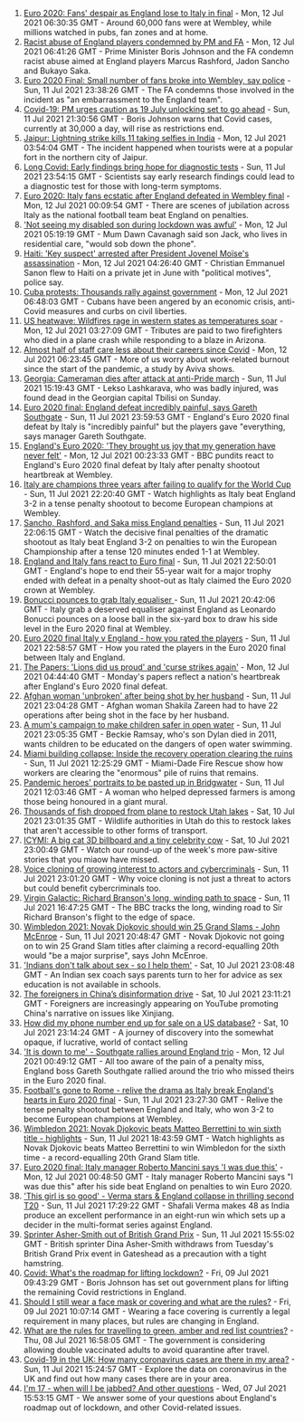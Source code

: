 1. [Euro 2020: Fans' despair as England lose to Italy in final](https://www.bbc.co.uk/news/uk-57800036) - Mon, 12 Jul 2021 06:30:35 GMT - Around 60,000 fans were at Wembley, while millions watched in pubs, fan zones and at home.
2. [Racist abuse of England players condemned by PM and FA](https://www.bbc.co.uk/sport/football/57800431) - Mon, 12 Jul 2021 06:41:26 GMT - Prime Minister Boris Johnson and the FA condemn racist abuse aimed at England players Marcus Rashford, Jadon Sancho and Bukayo Saka.
3. [Euro 2020 Final: Small number of fans broke into Wembley, say police](https://www.bbc.co.uk/news/uk-57799271) - Sun, 11 Jul 2021 23:38:26 GMT - The FA condemns those involved in the incident as "an embarrassment to the England team".
4. [Covid-19: PM urges caution as 19 July unlocking set to go ahead](https://www.bbc.co.uk/news/uk-57797657) - Sun, 11 Jul 2021 21:30:56 GMT - Boris Johnson warns that Covid cases, currently at 30,000 a day, will rise as restrictions end.
5. [Jaipur: Lightning strike kills 11 taking selfies in India](https://www.bbc.co.uk/news/world-asia-india-57801398) - Mon, 12 Jul 2021 03:54:04 GMT - The incident happened when tourists were at a popular fort in the northern city of Jaipur.
6. [Long Covid: Early findings bring hope for diagnostic tests](https://www.bbc.co.uk/news/health-57776010) - Sun, 11 Jul 2021 23:54:15 GMT - Scientists say early research findings could lead to a diagnostic test for those with long-term symptoms.
7. [Euro 2020: Italy fans ecstatic after England defeated in Wembley final](https://www.bbc.co.uk/news/world-europe-57800151) - Mon, 12 Jul 2021 00:09:54 GMT - There are scenes of jubilation across Italy as the national football team beat England on penalties.
8. ['Not seeing my disabled son during lockdown was awful'](https://www.bbc.co.uk/news/uk-wales-57782572) - Mon, 12 Jul 2021 05:19:19 GMT - Mum Dawn Cavanagh said son Jack, who lives in residential care, "would sob down the phone".
9. [Haiti: 'Key suspect' arrested after President Jovenel Moïse's assassination](https://www.bbc.co.uk/news/world-latin-america-57800152) - Mon, 12 Jul 2021 04:26:40 GMT - Christian Emmanuel Sanon flew to Haiti on a private jet in June with "political motives", police say.
10. [Cuba protests: Thousands rally against government](https://www.bbc.co.uk/news/world-latin-america-57799852) - Mon, 12 Jul 2021 06:48:03 GMT - Cubans have been angered by an economic crisis, anti-Covid measures and curbs on civil liberties.
11. [US heatwave: Wildfires rage in western states as temperatures soar](https://www.bbc.co.uk/news/world-us-canada-57794263) - Mon, 12 Jul 2021 03:27:09 GMT - Tributes are paid to two firefighters who died in a plane crash while responding to a blaze in Arizona.
12. [Almost half of staff care less about their careers since Covid](https://www.bbc.co.uk/news/business-57798908) - Mon, 12 Jul 2021 06:23:45 GMT - More of us worry about work-related burnout since the start of the pandemic, a study by Aviva shows.
13. [Georgia: Cameraman dies after attack at anti-Pride march](https://www.bbc.co.uk/news/world-europe-57797467) - Sun, 11 Jul 2021 15:19:43 GMT - Lekso Lashkarava, who was badly injured, was found dead in the Georgian capital Tbilisi on Sunday.
14. [Euro 2020 final: England defeat incredibly painful, says Gareth Southgate](https://www.bbc.co.uk/sport/football/57800221) - Sun, 11 Jul 2021 23:59:53 GMT - England's Euro 2020 final defeat by Italy is "incredibly painful" but the players gave "everything, says manager Gareth Southgate.
15. [England's Euro 2020: 'They brought us joy that my generation have never felt'](https://www.bbc.co.uk/sport/football/57800201) - Mon, 12 Jul 2021 00:23:33 GMT - BBC pundits react to England's Euro 2020 final defeat by Italy after penalty shootout heartbreak at Wembley.
16. [Italy are champions three years after failing to qualify for the World Cup  ](https://www.bbc.co.uk/sport/av/football/57799875) - Sun, 11 Jul 2021 22:20:40 GMT - Watch highlights as Italy beat England 3-2 in a tense penalty shootout to become European champions at Wembley.
17. [Sancho, Rashford, and Saka miss England penalties](https://www.bbc.co.uk/sport/av/football/57800161) - Sun, 11 Jul 2021 22:06:15 GMT - Watch the decisive final penalties of the dramatic shootout as Italy beat England 3-2 on penalties to win the European Championship after a tense 120 minutes ended 1-1 at Wembley.
18. [England and Italy fans react to Euro final](https://www.bbc.co.uk/news/uk-57798771) - Sun, 11 Jul 2021 22:50:01 GMT - England's hope to end their 55-year wait for a major trophy ended with defeat in a penalty shoot-out as Italy claimed the Euro 2020 crown at Wembley.
19. [Bonucci pounces to grab Italy equaliser ](https://www.bbc.co.uk/sport/av/football/57799636) - Sun, 11 Jul 2021 20:42:06 GMT - Italy grab a deserved equaliser against England as Leonardo Bonucci pounces on a loose ball in the six-yard box to draw his side level in the Euro 2020 final at Wembley.
20. [Euro 2020 final Italy v England - how you rated the players](https://www.bbc.co.uk/sport/football/51199329) - Sun, 11 Jul 2021 22:58:57 GMT - How you rated the players in the Euro 2020 final between Italy and England.
21. [The Papers: 'Lions did us proud' and 'curse strikes again'](https://www.bbc.co.uk/news/blogs-the-papers-57799821) - Mon, 12 Jul 2021 04:44:40 GMT - Monday's papers reflect a nation's heartbreak after England's Euro 2020 final defeat.
22. [Afghan woman 'unbroken' after being shot by her husband](https://www.bbc.co.uk/news/world-asia-57779841) - Sun, 11 Jul 2021 23:04:28 GMT - Afghan woman Shakila Zareen had to have 22 operations after being shot in the face by her husband.
23. [A mum's campaign to make children safer in open water](https://www.bbc.co.uk/news/uk-57777429) - Sun, 11 Jul 2021 23:05:35 GMT - Beckie Ramsay, who's son Dylan died in 2011, wants children to be educated on the dangers of open water swimming.
24. [Miami building collapse: Inside the recovery operation clearing the ruins](https://www.bbc.co.uk/news/world-us-canada-57795441) - Sun, 11 Jul 2021 12:25:29 GMT - Miami-Dade Fire Rescue show how workers are clearing the "enormous" pile of ruins that remains.
25. [Pandemic heroes' portraits to be pasted up in Bridgwater](https://www.bbc.co.uk/news/uk-england-somerset-57788657) - Sun, 11 Jul 2021 12:03:46 GMT - A woman who helped depressed farmers is among those being honoured in a giant mural.
26. [Thousands of fish dropped from plane to restock Utah lakes](https://www.bbc.co.uk/news/world-us-canada-57793082) - Sat, 10 Jul 2021 23:01:35 GMT - Wildlife authorities in Utah do this to restock lakes that aren't accessible to other forms of transport.
27. [ICYMI: A big cat 3D billboard and a tiny celebrity cow](https://www.bbc.co.uk/news/world-57771740) - Sat, 10 Jul 2021 23:00:49 GMT - Watch our round-up of the week's more paw-sitive stories that you miaow have missed.
28. [Voice cloning of growing interest to actors and cybercriminals](https://www.bbc.co.uk/news/business-57761873) - Sun, 11 Jul 2021 23:01:20 GMT - Why voice cloning is not just a threat to actors but could benefit cybercriminals too.
29. [Virgin Galactic: Richard Branson's long, winding path to space](https://www.bbc.co.uk/news/science-environment-57798167) - Sun, 11 Jul 2021 16:47:25 GMT - The BBC tracks the long, winding road to Sir Richard Branson's flight to the edge of space.
30. [Wimbledon 2021: Novak Djokovic should win 25 Grand Slams - John McEnroe](https://www.bbc.co.uk/sport/tennis/57768307) - Sun, 11 Jul 2021 20:48:47 GMT - Novak Djokovic not going on to win 25 Grand Slam titles after claiming a record-equalling 20th would "be a major surprise", says John McEnroe.
31. ['Indians don't talk about sex - so I help them'](https://www.bbc.co.uk/news/stories-56838660) - Sat, 10 Jul 2021 23:08:48 GMT - An Indian sex coach says parents turn to her for advice as sex education is not available in schools.
32. [The foreigners in China’s disinformation drive](https://www.bbc.co.uk/news/world-asia-china-57780023) - Sat, 10 Jul 2021 23:11:21 GMT - Foreigners are increasingly appearing on YouTube promoting China's narrative on issues like Xinjiang.
33. [How did my phone number end up for sale on a US database?](https://www.bbc.co.uk/news/technology-57443597) - Sat, 10 Jul 2021 23:14:24 GMT - A journey of discovery into the somewhat opaque, if lucrative, world of contact selling
34. ['It is down to me' - Southgate rallies around England trio](https://www.bbc.co.uk/sport/football/57800291) - Mon, 12 Jul 2021 00:49:12 GMT - All too aware of the pain of a penalty miss, England boss Gareth Southgate rallied around the trio who missed theirs in the Euro 2020 final.
35. [Football's gone to Rome - relive the drama as Italy break England's hearts in Euro 2020 final](https://www.bbc.co.uk/sport/av/football/57800393) - Sun, 11 Jul 2021 23:27:30 GMT - Relive the tense penalty shootout between England and Italy, who won 3-2 to become European champions at Wembley.
36. [Wimbledon 2021: Novak Djokovic beats Matteo Berrettini to win sixth title - highlights](https://www.bbc.co.uk/sport/av/tennis/57798311) - Sun, 11 Jul 2021 18:43:59 GMT - Watch highlights as Novak Djokovic beats Matteo Berrettini to win Wimbledon for the sixth time - a record-equalling 20th Grand Slam title.
37. [Euro 2020 final: Italy manager Roberto Mancini says 'I was due this'](https://www.bbc.co.uk/sport/football/57800386) - Mon, 12 Jul 2021 00:48:50 GMT - Italy manager Roberto Mancini says "I was due this" after his side beat England on penalties to win Euro 2020.
38. ['This girl is so good' - Verma stars & England collapse in thrilling second T20](https://www.bbc.co.uk/sport/cricket/57798277) - Sun, 11 Jul 2021 17:29:22 GMT - Shafali Verma makes 48 as India produce an excellent performance in an eight-run win which sets up a decider in the multi-format series against England.
39. [Sprinter Asher-Smith out of British Grand Prix](https://www.bbc.co.uk/sport/athletics/57797917) - Sun, 11 Jul 2021 15:55:02 GMT - British sprinter Dina Asher-Smith withdraws from Tuesday's British Grand Prix event in Gateshead as a precaution with a tight hamstring.
40. [Covid: What's the roadmap for lifting lockdown?](https://www.bbc.co.uk/news/explainers-52530518) - Fri, 09 Jul 2021 09:43:29 GMT - Boris Johnson has set out government plans for lifting the remaining Covid restrictions in England.
41. [Should I still wear a face mask or covering and what are the rules?](https://www.bbc.co.uk/news/health-51205344) - Fri, 09 Jul 2021 10:07:14 GMT - Wearing a face covering is currently a legal requirement in many places, but rules are changing in England.
42. [What are the rules for travelling to green, amber and red list countries?](https://www.bbc.co.uk/news/explainers-52544307) - Thu, 08 Jul 2021 16:58:05 GMT - The government is considering allowing double vaccinated adults to avoid quarantine after travel.
43. [Covid-19 in the UK: How many coronavirus cases are there in my area?](https://www.bbc.co.uk/news/uk-51768274) - Sun, 11 Jul 2021 15:24:57 GMT - Explore the data on coronavirus in the UK and find out how many cases there are in your area.
44. [I'm 17 - when will I be jabbed? And other questions](https://www.bbc.co.uk/news/world-asia-china-51176409) - Wed, 07 Jul 2021 15:53:15 GMT - We answer some of your questions about England's roadmap out of lockdown, and other Covid-related issues.
